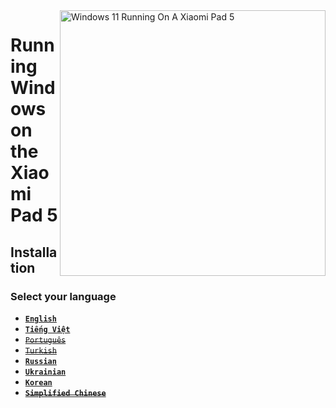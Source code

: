 <img align="right" src="https://raw.githubusercontent.com/erdilS/Port-Windows-11-Xiaomi-Pad-5/main/nabu.png" width="425" alt="Windows 11 Running On A Xiaomi Pad 5">

# Running Windows on the Xiaomi Pad 5

## Installation

### Select your language

- [**`English`**](English/installation-selection-en.md)
- [**`Tiếng Việt`**](Vietnamese/installation-selection-vi.md)
- ~~[`Português`](Portuguese/selection-pt.md)~~
- ~~[`Turkish`](Turkish/selection-tr.md)~~
- [**`Russian`**](Russian/selection-ru.md)
- [**`Ukrainian`**](Ukrainian/selection-uk.md)
- [**`Korean`**](Korean/selection-ko.md)
- ~~[**`Simplified Chinese`**](https://github.com/erdilS/Port-Windows-11-Xiaomi-Pad-5/blob/main/guide/Simplified%20Chinese/selection-cn.md)~~




